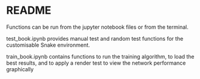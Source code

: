 # README 

Functions can be run from the jupyter notebook files or from the terminal.

test_book.ipynb provides manual test and random test functions for the customisable Snake environment.

train_book.ipynb contains functions to run the training algorithm, to load the best results, and 
to apply a render test to view the network performance graphically

